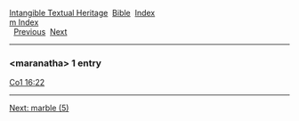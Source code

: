 [Intangible Textual Heritage](../../index)  [Bible](../index) 
[Index](index)   
[m Index](_m_)  
  [Previous](c07139)  [Next](c07141) 

------------------------------------------------------------------------

### &lt;maranatha&gt; 1 entry

[Co1 16:22](../kjv/co1016.htm#022)  

------------------------------------------------------------------------

[Next: marble (5)](c07141)
